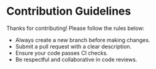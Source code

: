 # Contribution Guidelines

Thanks for contributing! Please follow the rules below:

- Always create a new branch before making changes.
- Submit a pull request with a clear description.
- Ensure your code passes CI checks.
- Be respectful and collaborative in code reviews.
